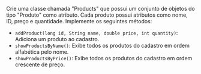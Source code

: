 Crie uma classe chamada "Products" que possui um conjunto de objetos do tipo "Produto" como atributo. Cada produto possui atributos como nome, ID, preço e quantidade. Implemente os seguintes métodos:

- `addProduct(long id, String name, double price, int quantity)`: Adiciona um produto ao cadastro.
- `showProductsByName()`: Exibe todos os produtos do cadastro em ordem alfabética pelo nome.
- `showProductsByPrice()`: Exibe todos os produtos do cadastro em ordem crescente de preço.
